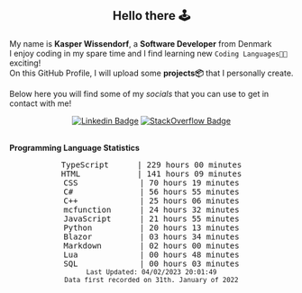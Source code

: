 ## <p align="center">Hello there 🕹️</p>

My name is **Kasper Wissendorf**, a **Software Developer** from Denmark<br/>
I enjoy coding in my spare time and I find learning new `Coding Languages👨‍💻` exciting!<br/>
On this GitHub Profile, I will upload some **projects📦** that I personally create.

Below here you will find some of my *socials* that you can use to get in contact with me! 

<div align="center">
  
[![Linkedin Badge](https://img.shields.io/badge/-LinkedIn-blue?style=flat-square&logo=Linkedin&logoColor=white)](https://www.linkedin.com/in/kasper-wissendorf-7279011b6/)
[![StackOverflow Badge](https://img.shields.io/badge/-Stack%20Overflow-FE7A16?style=flat-square&logo=Stack-Overflow&logoColor=white)](https://stackoverflow.com/users/18100435/kasper-wissendorf)
</div>

<br>
<strong>Programming Language Statistics</strong>
<br>
<div align="center">
<pre>
TypeScript      | 229 hours 00 minutes
HTML            | 141 hours 09 minutes
CSS             | 70 hours 19 minutes
C#              | 56 hours 55 minutes
C++             | 25 hours 06 minutes
mcfunction      | 24 hours 32 minutes
JavaScript      | 21 hours 55 minutes
Python          | 20 hours 13 minutes
Blazor          | 03 hours 34 minutes
Markdown        | 02 hours 00 minutes
Lua             | 00 hours 48 minutes
SQL             | 00 hours 03 minutes
<sub>Last Updated: 04/02/2023 20:01:49</sub>
<sub>Data first recorded on 31th. January of 2022</sub>
</pre>
</div>

